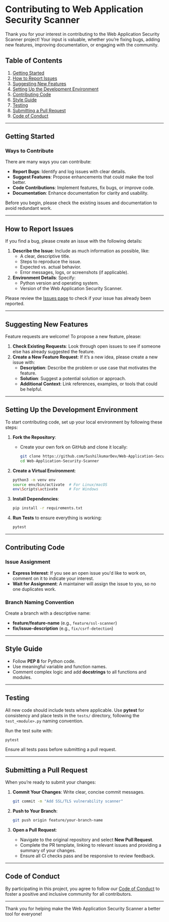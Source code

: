 # **Contributing to Web Application Security Scanner**

Thank you for your interest in contributing to the Web Application Security Scanner project! Your input is valuable, whether you’re fixing bugs, adding new features, improving documentation, or engaging with the community.

## **Table of Contents**

1. [Getting Started](#getting-started)
2. [How to Report Issues](#how-to-report-issues)
3. [Suggesting New Features](#suggesting-new-features)
4. [Setting Up the Development Environment](#setting-up-the-development-environment)
5. [Contributing Code](#contributing-code)
6. [Style Guide](#style-guide)
7. [Testing](#testing)
8. [Submitting a Pull Request](#submitting-a-pull-request)
9. [Code of Conduct](#code-of-conduct)

---

## **Getting Started**

### Ways to Contribute

There are many ways you can contribute:

- **Report Bugs**: Identify and log issues with clear details.
- **Suggest Features**: Propose enhancements that could make the tool better.
- **Code Contributions**: Implement features, fix bugs, or improve code.
- **Documentation**: Enhance documentation for clarity and usability.

Before you begin, please check the existing issues and documentation to avoid redundant work.

---

## **How to Report Issues**

If you find a bug, please create an issue with the following details:

1. **Describe the Issue**: Include as much information as possible, like:
   - A clear, descriptive title.
   - Steps to reproduce the issue.
   - Expected vs. actual behavior.
   - Error messages, logs, or screenshots (if applicable).
2. **Environment Details**: Specify:
   - Python version and operating system.
   - Version of the Web Application Security Scanner.

Please review the [Issues page](https://github.com/SushilkumarDev/Web-Application-Security-Scanner/issues) to check if your issue has already been reported.

---

## **Suggesting New Features**

Feature requests are welcome! To propose a new feature, please:

1. **Check Existing Requests**: Look through open issues to see if someone else has already suggested the feature.
2. **Create a New Feature Request**: If it’s a new idea, please create a new issue with:
   - **Description**: Describe the problem or use case that motivates the feature.
   - **Solution**: Suggest a potential solution or approach.
   - **Additional Context**: Link references, examples, or tools that could be helpful.

---

## **Setting Up the Development Environment**

To start contributing code, set up your local environment by following these steps:

1. **Fork the Repository**:
   - Create your own fork on GitHub and clone it locally:
     ```bash
     git clone https://github.com/SushilkumarDev/Web-Application-Security-Scanner.git
     cd Web-Application-Security-Scanner
     ```

2. **Create a Virtual Environment**:
   ```bash
   python3 -m venv env
   source env/bin/activate  # For Linux/macOS
   env\Scripts\activate     # For Windows
   ```

3. **Install Dependencies**:
   ```bash
   pip install -r requirements.txt
   ```

4. **Run Tests** to ensure everything is working:
   ```bash
   pytest
   ```

---

## **Contributing Code**

### Issue Assignment

- **Express Interest**: If you see an open issue you'd like to work on, comment on it to indicate your interest.
- **Wait for Assignment**: A maintainer will assign the issue to you, so no one duplicates work.

### Branch Naming Convention

Create a branch with a descriptive name:
   - **feature/feature-name** (e.g., `feature/ssl-scanner`)
   - **fix/issue-description** (e.g., `fix/csrf-detection`)

---

## **Style Guide**

- Follow **PEP 8** for Python code.
- Use meaningful variable and function names.
- Comment complex logic and add **docstrings** to all functions and modules.

---

## **Testing**

All new code should include tests where applicable. Use **pytest** for consistency and place tests in the `tests/` directory, following the `test_<module>.py` naming convention.

Run the test suite with:
   ```bash
   pytest
   ```

Ensure all tests pass before submitting a pull request.

---

## **Submitting a Pull Request**

When you’re ready to submit your changes:

1. **Commit Your Changes**: Write clear, concise commit messages.
   ```bash
   git commit -m "Add SSL/TLS vulnerability scanner"
   ```

2. **Push to Your Branch**:
   ```bash
   git push origin feature/your-branch-name
   ```

3. **Open a Pull Request**:
   - Navigate to the original repository and select **New Pull Request**.
   - Complete the PR template, linking to relevant issues and providing a summary of your changes.
   - Ensure all CI checks pass and be responsive to review feedback.

---

## **Code of Conduct**

By participating in this project, you agree to follow our [Code of Conduct](CODE_OF_CONDUCT.md) to foster a positive and inclusive community for all contributors.

---

Thank you for helping make the Web Application Security Scanner a better tool for everyone!

